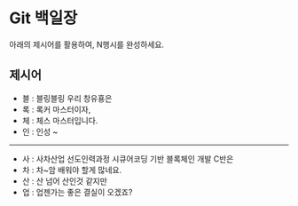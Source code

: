 # Git 백일장

아래의 제시어를 활용하여, N행시를 완성하세요.

## 제시어

- 블 : 블링블링 우리 창유횽은
- 록 : 록커 마스터이자,
- 체 : 체스 마스터입니다.
- 인 : 인성 ~

---

- 사 : 사차산업 선도인력과정 시큐어코딩 기반 블록체인 개발 C반은
- 차 : 차~암 배워야 할게 많네요.
- 산 : 산 넘어 산인것 같지만
- 업 : 업젠가는 좋은 결실이 오겠죠?
